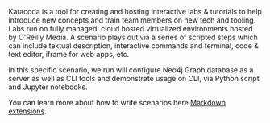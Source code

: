 Katacoda is a tool for creating and hosting interactive labs & tutorials to help introduce new concepts and train team members on new tech and tooling. Labs run on fully managed, cloud hosted virtualized environments hosted by O'Reilly Media. A scenario plays out via a series of scripted steps which can include textual description, interactive commands and terminal, code & text editor, iframe for web apps, etc.

In this specific scenario, we run will configure Neo4j Graph database as a server as well as CLI tools and demonstrate usage on CLI, via Python script and Jupyter notebooks.  

You can learn more about how to write scenarios here [Markdown extensions](https://katacoda.com/scenario-examples/scenarios/markdown-extensions).